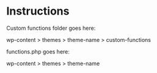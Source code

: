 # Instructions

Custom functions folder goes here:

wp-content > themes > theme-name > custom-functions

functions.php goes here:

wp-content > themes > theme-name
